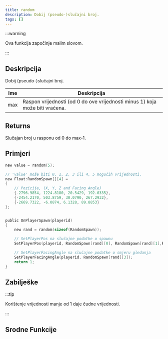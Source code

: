 ```yaml
---
title: random
description: Dobij (pseudo-)slučajni broj.
tags: []
---
```


:::warning

Ova funkcija započinje malim slovom.

:::

## Deskripcija

Dobij (pseudo-)slučajni broj.

| Ime | Deskripcija                                                                  |
| --- | ---------------------------------------------------------------------------- |
| max | Raspon vrijednosti (od 0 do ove vrijednosti minus 1) koja može biti vraćena. |

## Returns

Slučajan broj u rasponu od 0 do max-1.

## Primjeri

```c
new value = random(5);

// 'value' može biti 0, 1, 2, 3 ili 4, 5 mogućih vrijednosti.
new Float:RandomSpawn[][4] =
{
    // Pozicije, (X, Y, Z and Facing Angle)
    {-2796.9854, 1224.8180, 20.5429, 192.0335},
    {-2454.2170, 503.8759, 30.0790, 267.2932},
    {-2669.7322, -6.0874, 6.1328, 89.8853}
};


public OnPlayerSpawn(playerid)
{
    new rand = random(sizeof(RandomSpawn));

    // SetPlayerPos na slučajne podatke o spawnu
    SetPlayerPos(playerid, RandomSpawn[rand][0], RandomSpawn[rand][1],RandomSpawn[rand][2]);

    // SetPlayerFacingAngle na slučajne podatke o smjeru gledanja
    SetPlayerFacingAngle(playerid, RandomSpawn[rand][3]);
    return 1;
}
```

## Zabilješke

:::tip

Korištenje vrijednosti manje od 1 daje čudne vrijednosti.

:::

## Srodne Funkcije
